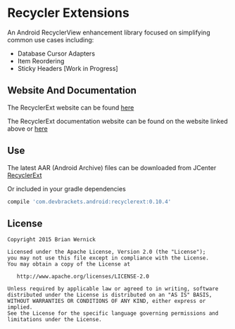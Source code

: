 Recycler Extensions
============

An Android RecyclerView enhancement library focused on simplifying
common use cases including:

 * Database Cursor Adapters
 * Item Reordering
 * Sticky Headers [Work in Progress]


Website And Documentation
-------
The RecyclerExt website can be found [here][2]

The RecyclerExt documentation website can be found on the website linked above or [here][3]


Use
-------
The latest AAR (Android Archive) files can be downloaded from JCenter [RecyclerExt][1]

Or included in your gradle dependencies

```groovy
compile 'com.devbrackets.android:recyclerext:0.10.4'
```


License
-------

    Copyright 2015 Brian Wernick

    Licensed under the Apache License, Version 2.0 (the "License");
    you may not use this file except in compliance with the License.
    You may obtain a copy of the License at

       http://www.apache.org/licenses/LICENSE-2.0

    Unless required by applicable law or agreed to in writing, software
    distributed under the License is distributed on an "AS IS" BASIS,
    WITHOUT WARRANTIES OR CONDITIONS OF ANY KIND, either express or implied.
    See the License for the specific language governing permissions and
    limitations under the License.



 [1]: https://bintray.com/brianwernick/maven/RecyclerExt/view#files
 [2]: http://devbrackets.com/dev/libs/recyclerext.html
 [3]: http://devbrackets.com/dev/libs/docs/recyclerext/0.9.0/index.html